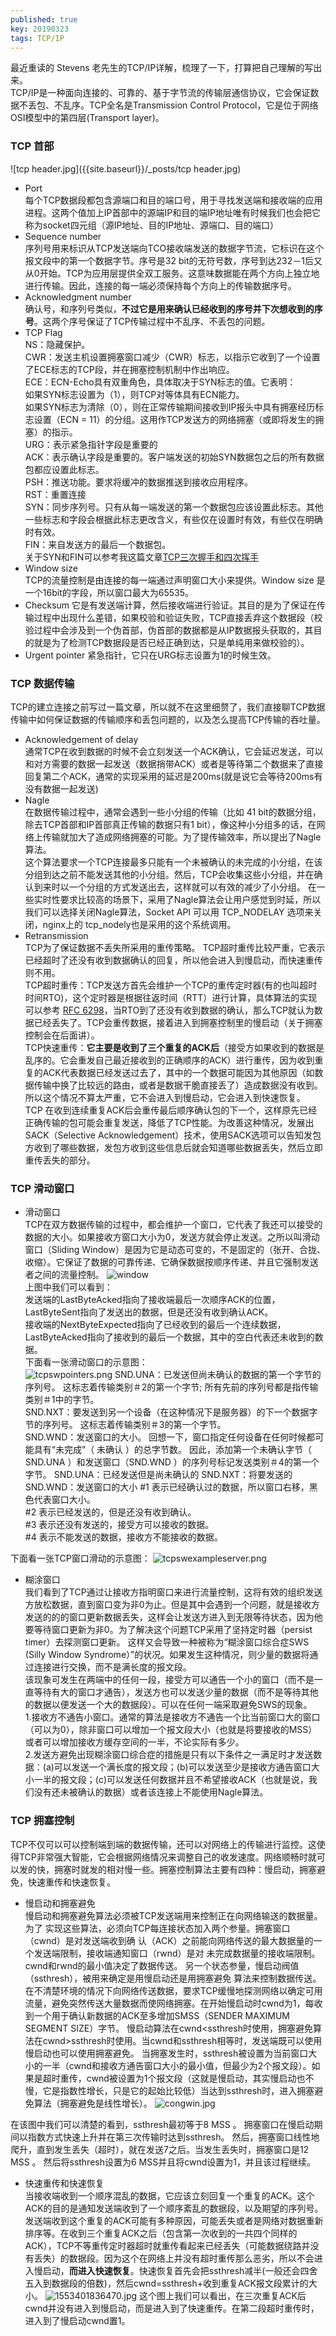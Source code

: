 ```yaml
---
published: true
key: 20190323
tags: TCP/IP
---
```

最近重读的 Stevens 老先生的TCP/IP详解，梳理了一下，打算把自己理解的写出来。  
TCP/IP是一种面向连接的、可靠的、基于字节流的传输层通信协议，它会保证数据不丢包、不乱序。TCP全名是Transmission Control Protocol，它是位于网络OSI模型中的第四层(Transport layer)。
### TCP 首部

![tcp header.jpg]({{site.baseurl}}/_posts/tcp header.jpg)
- Port  
每个TCP数据段都包含源端口和目的端口号，用于寻找发送端和接收端的应用进程。这两个值加上IP首部中的源端IP和目的端IP地址唯有时候我们也会把它称为socket四元组（源IP地址、目的IP地址、源端口、目的端口）
- Sequence number  
序列号用来标识从TCP发送端向TCO接收端发送的数据字节流，它标识在这个报文段中的第一个数据字节。序号是32 bit的无符号数，序号到达232－1后又从0开始。TCP为应用层提供全双工服务。这意味数据能在两个方向上独立地进行传输。因此，连接的每一端必须保持每个方向上的传输数据序号。
- Acknowledgment number  
确认号，和序列号类似，**不过它是用来确认已经收到的序号并下次想收到的序号**。这两个序号保证了TCP传输过程中不乱序、不丢包的问题。
- TCP Flag  
NS：隐藏保护。  
CWR：发送主机设置拥塞窗口减少（CWR）标志，以指示它收到了一个设置了ECE标志的TCP段，并在拥塞控制机制中作出响应。  
ECE：ECN-Echo具有双重角色，具体取决于SYN标志的值。它表明：  
如果SYN标志设置为（1），则TCP对等体具有ECN能力。  
如果SYN标志为清除（0），则在正常传输期间接收到IP报头中具有拥塞经历标志设置（ECN = 11）的分组。这用作TCP发送方的网络拥塞（或即将发生的拥塞）的指示。  
URG：表示紧急指针字段是重要的  
ACK：表示确认字段是重要的。客户端发送的初始SYN数据包之后的所有数据包都应设置此标志。  
PSH：推送功能。要求将缓冲的数据推送到接收应用程序。  
RST：重置连接  
SYN：同步序列号。只有从每一端发送的第一个数据包应该设置此标志。其他一些标志和字段会根据此标志更改含义，有些仅在设置时有效，有些仅在明确时有效。  
FIN：来自发送方的最后一个数据包。  
关于SYN和FIN可以参考我这篇文章[TCP三次握手和四次挥手](https://zhaodezhen.github.io/dezhen.github.io/2019/03/15/TCP-3-way-and-4-way-handshake.html)
- Window size   
TCP的流量控制是由连接的每一端通过声明窗口大小来提供。Window size 是一个16bit的字段，所以窗口最大为65535。
- Checksum
它是有发送端计算，然后接收端进行验证。其目的是为了保证在传输过程中出现什么差错，如果校验和验证失败，TCP直接丢弃这个数据段（校验过程中会涉及到一个伪首部，伪首部的数据都是从IP数据报头获取的，其目的就是为了检测TCP数据段是否已经正确到达，只是单纯用来做校验的）。 
- Urgent pointer 
紧急指针，它只在URG标志设置为1的时候生效。  

### TCP 数据传输
TCP的建立连接之前写过一篇文章，所以就不在这里细赘了，我们直接聊TCP数据传输中如何保证数据的传输顺序和丢包问题的，以及怎么提高TCP传输的吞吐量。  
- Acknowledgement of delay  
通常TCP在收到数据的时候不会立刻发送一个ACK确认，它会延迟发送，可以和对方需要的数据一起发送（数据捎带ACK）或者是等待第二个数据来了直接回复第二个ACK，通常的实现采用的延迟是200ms(就是说它会等待200ms有没有数据一起发送)  
- Nagle   
在数据传输过程中，通常会遇到一些小分组的传输（比如 41 bit的数据分组，除去TCP首部和IP首部真正传输的数据只有1 bit），像这种小分组多的话，在网络上传输就加大了造成网络拥塞的可能。为了提传输效率，所以提出了Nagle算法。  
这个算法要求一个TCP连接最多只能有一个未被确认的未完成的小分组，在该分组到达之前不能发送其他的小分组。然后，TCP会收集这些小分组，并在确认到来时以一个分组的方式发送出去，这样就可以有效的减少了小分组。
在一些实时性要求比较高的场景下，采用了Nagle算法会让用户感觉到时延，所以我们可以选择关闭Nagle算法，Socket API 可以用 TCP_NODELAY 选项来关闭，nginx上的 tcp_nodely也是采用的这个系统调用。 
- Retransmission  
TCP为了保证数据不丢失所采用的重传策略。 TCP超时重传比较严重，它表示已经超时了还没有收到数据确认的回复，所以他会进入到慢启动，而快速重传则不用。  
TCP超时重传：TCP发送方首先会维护一个TCP的重传定时器(有的也叫超时时间RTO)，这个定时器是根据往返时间（RTT）进行计算，具体算法的实现可以参考 [RFC 6298](https://tools.ietf.org/html/rfc6298)，当RTO到了还没有收到数据的确认，那么TCP就认为数据已经丢失了。TCP会重传数据，接着进入到拥塞控制里的慢启动（关于拥塞控制会在后面讲）。   
TCP快速重传：**它主要是收到了三个重复的ACK后**（接受方如果收到的数据是乱序的。它会重发自己最近接收到的正确顺序的ACK）进行重传，因为收到重复的ACK代表数据已经发送过去了，其中的一个数据可能因为其他原因（如数据传输中换了比较远的路由，或者是数据干脆直接丢了）造成数据没有收到。所以这个情况不算太严重，它不会进入到慢启动，它会进入到快速恢复。  
TCP 在收到连续重复ACK后会重传最后顺序确认包的下一个，这样原先已经正确传输的包可能会重复发送，降低了TCP性能。为改善这种情况，发展出SACK（Selective Acknowledgement）技术，使用SACK选项可以告知发包方收到了哪些数据，发包方收到这些信息后就会知道哪些数据丢失，然后立即重传丢失的部分。

### TCP 滑动窗口  
- 滑动窗口  
TCP在双方数据传输的过程中，都会维护一个窗口，它代表了我还可以接受的数据的大小。如果接收方窗口大小为0，发送方就会停止发送。之所以叫滑动窗口（Sliding Window）是因为它是动态可变的，不是固定的（张开、合拢、收缩）。它保证了数据的可靠传递、它确保数据按顺序传递、并且它强制发送者之间的流量控制。
![window]({{site.baseurl}}/_posts/window.jpg)  
上图中我们可以看到：  
发送端的LastByteAcked指向了接收端最后一次顺序ACK的位置，LastByteSent指向了发送出的数据，但是还没有收到确认ACK。  
接收端的NextByteExpected指向了已经收到的最后一个连续数据，LastByteAcked指向了接收到的最后一个数据，其中的空白代表还未收到的数据。  
下面看一张滑动窗口的示意图：  
![tcpswpointers.png]({{site.baseurl}}/_posts/tcpswpointers.png)
SND.UNA：已发送但尚未确认的数据的第一个字节的序列号。 这标志着传输类别＃2的第一个字节; 所有先前的序列号都是指传输类别＃1中的字节。  
SND.NXT：要发送到另一个设备（在这种情况下是服务器）的下一个数据字节的序列号。 这标志着传输类别＃3的第一个字节。     
SND.WND：发送窗口的大小。 回想一下，窗口指定任何设备在任何时候都可能具有“未完成”（ 未确认 ）的总字节数。 因此，添加第一个未确认字节（ SND.UNA ）和发送窗口（SND.WND ）的序列号标记发送类别＃4的第一个字节。
SND.UNA：已经发送但是尚未确认的
SND.NXT：将要发送的
SND.WND：发送窗口的大小
#1 表示已经确认过的数据，所以窗口右移，黑色代表窗口大小。   
#2 表示已经发送的，但是还没有收到确认。  
#3 表示还没有发送的，接受方可以接收的数据。  
#4 表示不能发送的数据，接收方不能接收的数据。

下面看一张TCP窗口滑动的示意图：
![tcpswexampleserver.png]({{site.baseurl}}/_posts/tcpswexampleserver.png)  
- 糊涂窗口  
我们看到了TCP通过让接收方指明窗口来进行流量控制，这将有效的组织发送方放松数据，直到窗口变为非0为止。但是其中会遇到一个问题，就是接收方发送的的的窗口更新数据丢失，这样会让发送方进入到无限等待状态，因为他要等待窗口更新为非0。为了解决这个问题TCP采用了坚持定时器（persist timer）去探测窗口更新。 
这样又会导致一种被称为“糊涂窗口综合症SWS (Silly Window Syndrome）”的状况。如果发生这种情况，则少量的数据将通过连接进行交换，而不是满长度的报文段。   
该现象可发生在两端中的任何一段，接受方可以通告一个小的窗口（而不是一直等待有大的窗口才通告），发送方也可以发送少量的数据（而不是等待其他的数据以便发送一个大的数据段）。可以在任何一端采取避免SWS的现象。  
1.接收方不通告小窗口。通常的算法是接收方不通告一个比当前窗口大的窗口（可以为0），除非窗口可以增加一个报文段大小（也就是将要接收的MSS）或者可以增加接收方缓存空间的一半，不论实际有多少。  
2.发送方避免出现糊涂窗口综合症的措施是只有以下条件之一满足时才发送数据：(a)可以发送一个满长度的报文段；(b)可以发送至少是接收方通告窗口大小一半的报文段；(c)可以发送任何数据并且不希望接收ACK（也就是说，我们没有还未被确认的数据）或者该连接上不能使用Nagle算法。
### TCP 拥塞控制  
TCP不仅可以可以控制端到端的数据传输，还可以对网络上的传输进行监控。这使得TCP非常强大智能，它会根据网络情况来调整自己的收发速度。网络顺畅时就可以发的快，拥塞时就发的相对慢一些。拥塞控制算法主要有四种：慢启动，拥塞避免，快速重传和快速恢复。  
- 慢启动和拥塞避免  
慢启动和拥塞避免算法必须被TCP发送端用来控制正在向网络输送的数据量。为了
实现这些算法，必须向TCP每连接状态加入两个参量。拥塞窗口（cwnd）是对发送端收到确
认（ACK）之前能向网络传送的最大数据量的一个发送端限制，接收端通知窗口（rwnd）是对
未完成数据量的接收端限制。cwnd和rwnd的最小值决定了数据传送。
另一个状态参量，慢启动阀值（ssthresh），被用来确定是用慢启动还是用拥塞避免
算法来控制数据传送。
在不清楚环境的情况下向网络传送数据，要求TCP缓慢地探测网络以确定可用流量，避免突然传送大量数据而使网络拥塞。在开始慢启动时cwnd为1，每收到一个用于确认新数据的ACK至多增加SMSS（SENDER MAXIMUM SEGMENT SIZE）字节。
慢启动算法在cwnd<ssthresh时使用，拥塞避免算法在cwnd>ssthresh时使用。当cwnd和ssthresh相等时，发送端既可以使用慢启动也可以使用拥塞避免。 
当拥塞发生时，ssthresh被设置为当前窗口大小的一半（cwnd和接收方通告窗口大小的最小值，但最少为2个报文段）。如果是超时重传，cwnd被设置为1个报文段（这就是慢启动，其实慢启动也不慢，它是指数性增长，只是它的起始比较低）当达到ssthresh时，进入拥塞避免算法（拥塞避免是线性增长）。
![congwin.jpg]({{site.baseurl}}/_posts/congwin.jpg)
 
在该图中我们可以清楚的看到，ssthresh最初等于8 MSS 。 拥塞窗口在慢启动期间以指数方式快速上升并在第三次传输时达到ssthresh。 然后，拥塞窗口线性地爬升，直到发生丢失（超时），就在发送7之后。当发生丢失时，拥塞窗口是12 MSS 。 然后将ssthresh设置为6 MSS并且将cwnd设置为1，并且该过程继续。
- 快速重传和快速恢复   
当接收端收到一个顺序混乱的数据，它应该立刻回复一个重复的ACK。这个ACK的目的是通知发送端收到了一个顺序紊乱的数据段，以及期望的序列号。发送端收到这个重复的ACK可能有多种原因，可能丢失或者是网络对数据重新排序等。在收到三个重复ACK之后（包含第一次收到的一共四个同样的ACK），TCP不等重传定时器超时就重传看起来已经丢失（可能数据绕路并没有丢失）的数据段。因为这个在网络上并没有超时重传那么恶劣，所以不会进入慢启动，**而进入快速恢复**。快速恢复首先会把ssthresh减半(一般还会四舍五入到数据段的倍数)，然后cwnd=ssthresh+收到重复ACK报文段累计的大小。 
![1553401836470.jpg]({{site.baseurl}}/_posts/1553401836470.jpg)
这个图上我们可以看出，在三次重复ACK后cwnd并没有进入到慢启动，而是进入到了快速重传。在第二段超时重传时，进入到了慢启动cwnd置1。




